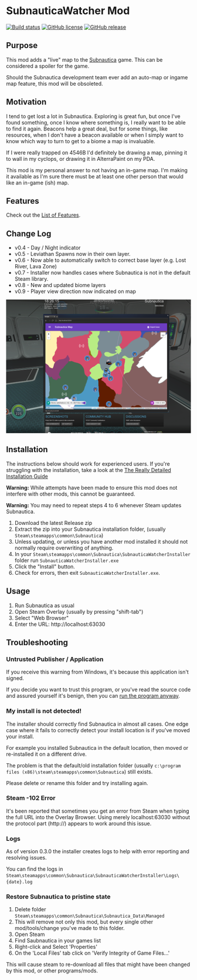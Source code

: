 # SubnauticaWatcher Mod

[![Build status](https://ci.appveyor.com/api/projects/status/3r9gd5tsnw7e0uah/branch/master?svg=true)](https://ci.appveyor.com/project/MartinSGill/subnauticawatcher/branch/master)
[![GitHub license](https://img.shields.io/github/license/mashape/apistatus.svg?style=flat)](http://opensource.org/licenses/MIT)
[![GitHub release](https://img.shields.io/badge/Current%20Release-v0.9-blue.svg?style=flat)](https://github.com/MartinSGill/SubnauticaWatcher/releases/tag/0.9.5)

## Purpose

This mod adds a "live" map to the [Subnautica][2] game. This can be considered a spoiler for the game.

Should the Subnautica development team ever add an auto-map or ingame map feature, this mod will be obsoleted.

## Motivation

I tend to get lost a lot in Subnautica. Exploring is great fun, but once I've found something, once I know where something is, I really want to be able to find it again. Beacons help a great deal, but for some things, like resources, when I don't have a beacon available or when I simply want to know which way to turn to get to a biome a map is invaluable.

If I were really trapped on 4546B I'd definitely be drawing a map, pinning it to wall in my cyclops, or drawing it in AlterraPaint on my PDA.

This mod is my personal answer to not having an in-game map. I'm making it available as I'm sure there must be at least one other person that would like an in-game (ish) map.

## Features

Check out the [List of Features](docs/features.md).

## Change Log

* v0.4 - Day / Night indicator
* v0.5 - Leviathan Spawns now in their own layer.
* v0.6 - Now able to automatically switch to correct base layer (e.g. Lost River, Lava Zone)
* v0.7 - Installer now handles cases where Subnautica is not in the default Steam library.
* v0.8 - New and updated biome layers
* v0.9 - Player view direction now indicated on map

![Mod in Use](docs/images/mod-example-overlay.png "Mod In Use")

## Installation

The instructions below should work for experienced users. If you're struggling with the installation, take a look at the [The Really Detailed Installation Guide](docs/installation.md)

__Warning:__ While attempts have been made to ensure this mod does not interfere with other mods, this cannot
be guaranteed.

__Warning:__ You may need to repeat steps 4 to 6 whenever Steam updates Subnautica.

1. Download the latest Release zip
2. Extract the zip into your Subnautica installation folder, (usually `Steam\steamapps\common\Subnautica`)
3. Unless updating, or unless you have another mod installed it should not normally require overwriting of anything.
4. In your `Steam\steamapps\common\Subnautica\SubnauticaWatcherInstaller` folder run `SubnauticaWatcherInstaller.exe`
5. Click the "Install" button.
6. Check for errors, then exit `SubnauticaWatcherInstaller.exe`.

## Usage

1. Run Subnautica as usual
2. Open Steam Overlay (usually by pressing "shift-tab")
3. Select "Web Browser"
4. Enter the URL: http://localhost:63030

## Troubleshooting

### Untrusted Publisher / Application

If you receive this warning from Windows, it's because this application isn't signed.

If you decide you want to trust this program, or you've read the source code and assured yourself it's benign, then you can [run the program anyway][1].

### My install is not detected!

The installer should correctly find Subnautica in almost all cases.
One edge case where it fails to correctly detect your install location is if you've moved your install.

For example you installed Subnautica in the default location, then moved or re-installed it on a different drive.

The problem is that the default/old installation folder (usually `c:\program files (x86)\steam\steamapps\common\Subnautica`) still exists.

Please delete or rename this folder and try installing again.

### Steam -102 Error

It's been reported that sometimes you get an error from Steam when typing the full URL into the Overlay Browser. Using merely localhost:63030 without the protocol part (http://) appears to work around this issue.

### Logs

As of version 0.3.0 the installer creates logs to help with error reporting and resolving issues.

You can find the logs in `Steam\steamapps\common\Subnautica\SubnauticaWatcherInstaller\Logs\{date}.log`

### Restore Subnautica to pristine state

1. Delete folder `Steam\steamapps\common\Subnautica\Subnautica_Data\Managed`
2. This will remove not only this mod, but every single other mod/tools/change you've made to this folder.
3. Open Steam
4. Find Saubnautica in your games list
5. Right-click and Select 'Properties'
6. On the 'Local Files' tab click on 'Verify Integrity of Game Files...'

This will cause steam to re-download all files that might have been changed by this mod, or other programs/mods.

[1]:https://www.pcworld.com/article/3197443/windows/how-to-get-past-windows-defender-smartscreen-in-windows-10.html
[2]:https://store.steampowered.com/app/264710/Subnautica/
